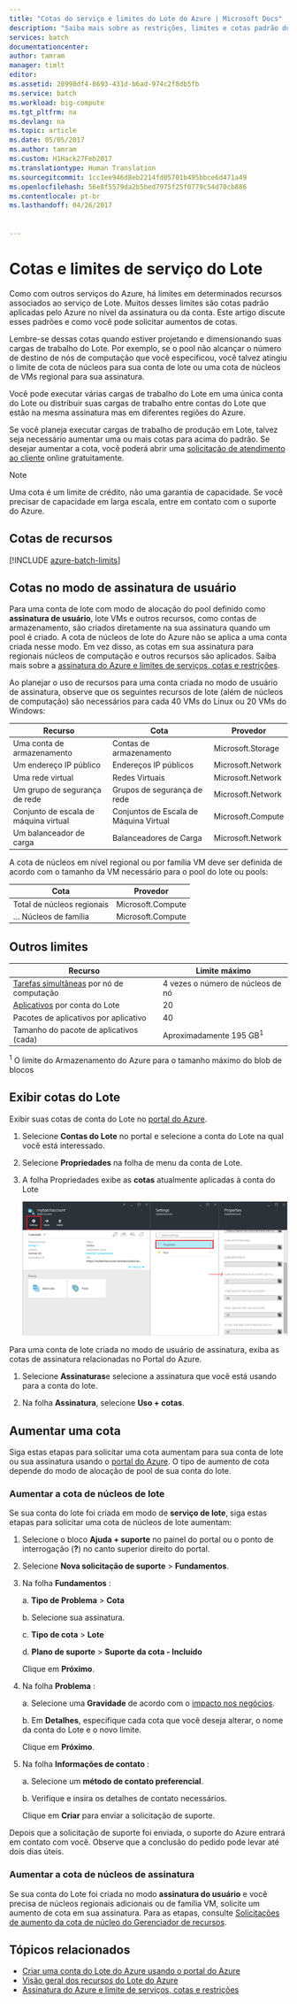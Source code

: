 ```yaml
---
title: "Cotas do serviço e limites do Lote do Azure | Microsoft Docs"
description: "Saiba mais sobre as restrições, limites e cotas padrão do Lote do Azure e como aumentar a cota da solicitação"
services: batch
documentationcenter: 
author: tamram
manager: timlt
editor: 
ms.assetid: 28998df4-8693-431d-b6ad-974c2f8db5fb
ms.service: batch
ms.workload: big-compute
ms.tgt_pltfrm: na
ms.devlang: na
ms.topic: article
ms.date: 05/05/2017
ms.author: tamram
ms.custom: H1Hack27Feb2017
ms.translationtype: Human Translation
ms.sourcegitcommit: 1cc1ee946d8eb2214fd05701b495bbce6d471a49
ms.openlocfilehash: 56e8f5579da2b5bed7975f25f0779c54d70cb886
ms.contentlocale: pt-br
ms.lasthandoff: 04/26/2017


---
```

# <a name="batch-service-quotas-and-limits"></a>Cotas e limites de serviço do Lote

Como com outros serviços do Azure, há limites em determinados recursos associados ao serviço de Lote. Muitos desses limites são cotas padrão aplicadas pelo Azure no nível da assinatura ou da conta. Este artigo discute esses padrões e como você pode solicitar aumentos de cotas.

Lembre-se dessas cotas quando estiver projetando e dimensionando suas cargas de trabalho do Lote. Por exemplo, se o pool não alcançar o número de destino de nós de computação que você especificou, você talvez atingiu o limite de cota de núcleos para sua conta de lote ou uma cota de núcleos de VMs regional para sua assinatura.

Você pode executar várias cargas de trabalho do Lote em uma única conta do Lote ou distribuir suas cargas de trabalho entre contas do Lote que estão na mesma assinatura mas em diferentes regiões do Azure.

Se você planeja executar cargas de trabalho de produção em Lote, talvez seja necessário aumentar uma ou mais cotas para acima do padrão. Se desejar aumentar a cota, você poderá abrir uma [solicitação de atendimento ao cliente](#increase-a-quota) online gratuitamente.

> [!NOTE]
> Uma cota é um limite de crédito, não uma garantia de capacidade. Se você precisar de capacidade em larga escala, entre em contato com o suporte do Azure.
> 
> 

## <a name="resource-quotas"></a>Cotas de recursos
[!INCLUDE [azure-batch-limits](../../includes/azure-batch-limits.md)]

## <a name="quotas-in-user-subscription-mode"></a>Cotas no modo de assinatura de usuário

Para uma conta de lote com modo de alocação do pool definido como **assinatura de usuário**, lote VMs e outros recursos, como contas de armazenamento, são criados diretamente na sua assinatura quando um pool é criado. A cota de núcleos de lote do Azure não se aplica a uma conta criada nesse modo. Em vez disso, as cotas em sua assinatura para regionais núcleos de computação e outros recursos são aplicados. Saiba mais sobre a [assinatura do Azure e limites de serviços, cotas e restrições](../azure-subscription-service-limits.md).

Ao planejar o uso de recursos para uma conta criada no modo de usuário de assinatura, observe que os seguintes recursos de lote (além de núcleos de computação) são necessários para cada 40 VMs do Linux ou 20 VMs do Windows:

| Recurso | Cota | Provedor |
| --- | ---| --- |
| Uma conta de armazenamento | Contas de armazenamento | Microsoft.Storage |
| Um endereço IP público | Endereços IP públicos | Microsoft.Network | 
| Uma rede virtual | Redes Virtuais | Microsoft.Network | 
| Um grupo de segurança de rede | Grupos de segurança de rede | Microsoft.Network | 
| Conjunto de escala de máquina virtual | Conjuntos de Escala de Máquina Virtual | Microsoft.Compute | 
| Um balanceador de carga | Balanceadores de Carga | Microsoft.Network | 

A cota de núcleos em nível regional ou por família VM deve ser definida de acordo com o tamanho da VM necessário para o pool do lote ou pools:

| Cota | Provedor |
| --- | ---- |
| Total de núcleos regionais | Microsoft.Compute |
| … Núcleos de família | Microsoft.Compute |



## <a name="other-limits"></a>Outros limites
| **Recurso** | **Limite máximo** |
| --- | --- |
| [Tarefas simultâneas](batch-parallel-node-tasks.md) por nó de computação |4 vezes o número de núcleos de nó |
| [Aplicativos](batch-application-packages.md) por conta do Lote |20 |
| Pacotes de aplicativos por aplicativo |40 |
| Tamanho do pacote de aplicativos (cada) |Aproximadamente 195 GB<sup>1</sup> |

<sup>1</sup> O limite do Armazenamento do Azure para o tamanho máximo do blob de blocos

## <a name="view-batch-quotas"></a>Exibir cotas do Lote
Exibir suas cotas de conta do Lote no [portal do Azure][portal].

1. Selecione **Contas do Lote** no portal e selecione a conta do Lote na qual você está interessado.
2. Selecione **Propriedades** na folha de menu da conta de Lote.
3. A folha Propriedades exibe as **cotas** atualmente aplicadas à conta do Lote
   
    ![Cotas para conta do Lote][account_quotas]

Para uma conta de lote criada no modo de usuário de assinatura, exiba as cotas de assinatura relacionadas no Portal do Azure.

1. Selecione **Assinaturas**e selecione a assinatura que você está usando para a conta do lote.

2. Na folha **Assinatura**, selecione **Uso + cotas**.



## <a name="increase-a-quota"></a>Aumentar uma cota
Siga estas etapas para solicitar uma cota aumentam para sua conta de lote ou sua assinatura usando o [portal do Azure][portal]. O tipo de aumento de cota depende do modo de alocação de pool de sua conta do lote.

### <a name="increase-a-batch-cores-quota"></a>Aumentar a cota de núcleos de lote 

Se sua conta do lote foi criada em modo de **serviço de lote**, siga estas etapas para solicitar uma cota de núcleos de lote aumentam:

1. Selecione o bloco **Ajuda + suporte** no painel do portal ou o ponto de interrogação (**?**) no canto superior direito do portal.
2. Selecione **Nova solicitação de suporte** > **Fundamentos**.
3. Na folha **Fundamentos** :
   
    a. **Tipo de Problema** > **Cota**
   
    b. Selecione sua assinatura.
   
    c. **Tipo de cota** > **Lote**
   
    d. **Plano de suporte** > **Suporte da cota - Incluído**
   
    Clique em **Próximo**.
4. Na folha **Problema** :
   
    a. Selecione uma **Gravidade** de acordo com o [impacto nos negócios][support_sev].
   
    b. Em **Detalhes**, especifique cada cota que você deseja alterar, o nome da conta do Lote e o novo limite.
   
    Clique em **Próximo**.
5. Na folha **Informações de contato** :
   
    a. Selecione um **método de contato preferencial**.
   
    b. Verifique e insira os detalhes de contato necessários.
   
    Clique em **Criar** para enviar a solicitação de suporte.

Depois que a solicitação de suporte foi enviada, o suporte do Azure entrará em contato com você. Observe que a conclusão do pedido pode levar até dois dias úteis.

### <a name="increase-a-subscription-cores-quota"></a>Aumentar a cota de núcleos de assinatura

Se sua conta do Lote foi criada no modo **assinatura do usuário** e você precisa de núcleos regionais adicionais ou de família VM, solicite um aumento de cota em sua assinatura. Para as etapas, consulte [Solicitações de aumento da cota de núcleo do Gerenciador de recursos](../azure-supportability/resource-manager-core-quotas-request.md).



## <a name="related-topics"></a>Tópicos relacionados
* [Criar uma conta do Lote do Azure usando o portal do Azure](batch-account-create-portal.md)
* [Visão geral dos recursos do Lote do Azure](batch-api-basics.md)
* [Assinatura do Azure e limite de serviços, cotas e restrições](../azure-subscription-service-limits.md)

[portal]: https://portal.azure.com
[portal_classic_increase]: https://azure.microsoft.com/blog/2014/06/04/azure-limits-quotas-increase-requests/
[support_sev]: http://aka.ms/supportseverity

[account_quotas]: ./media/batch-quota-limit/accountquota_portal.PNG

